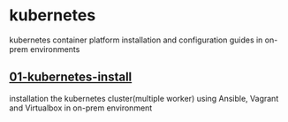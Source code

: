 # kubernetes

kubernetes container platform installation and configuration guides in on-prem environments

## [01-kubernetes-install](01-kubernetes-install/README.md#section)

installation the kubernetes cluster(multiple worker) using Ansible, Vagrant and Virtualbox in on-prem environment
